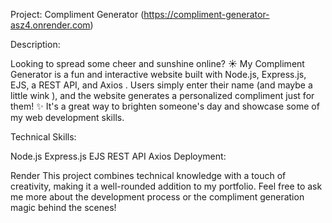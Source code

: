 Project: Compliment Generator  (https://compliment-generator-asz4.onrender.com)

Description:

Looking to spread some cheer and sunshine online? ☀️ My Compliment Generator is a fun and interactive website built with Node.js, Express.js, EJS, a REST API, and Axios . Users simply enter their name (and maybe a little wink ), and the website generates a personalized compliment just for them! ✨  It's a great way to brighten someone's day and showcase some of my web development skills.

Technical Skills:

Node.js
Express.js
EJS
REST API
Axios
Deployment:

Render
This project combines technical knowledge with a touch of creativity, making it a well-rounded addition to my portfolio.  Feel free to ask me more about the development process or the compliment generation magic behind the scenes!
